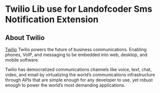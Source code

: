 # Twilio Lib use for Landofcoder Sms Notification Extension

## About Twilio

[Twilio](https://www.twilio.com/) Twilio powers the future of business communications. Enabling phones, VoIP, and messaging to be embedded into web, desktop, and mobile software.

Twilio has democratized communications channels like voice, text, chat, video, and email by virtualizing the world’s communications infrastructure through APIs that are simple enough for any developer to use, yet robust enough to power the world’s most demanding applications.


